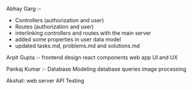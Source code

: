 Abhay Garg :-

- Controllers (authorization and user)
- Routes (authorization and user)
- interlinking controllers and routes with the main server
- added some properties in user data model
- updated tasks.md, problems.md and solutions.md

Arpit Gupta :-
frontend design
react components
web app UI and UX

Pankaj Kumar :-
Database Modeling
database queries
image processing

Akshat:
web server
API Testing
